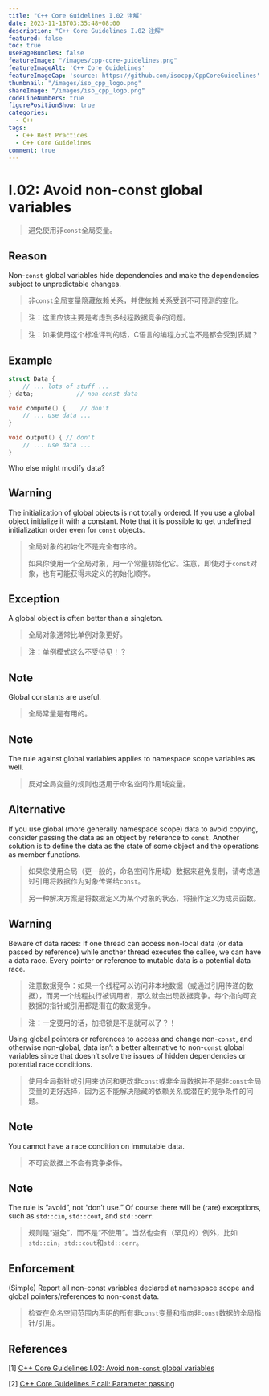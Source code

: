 ```yaml
---
title: "C++ Core Guidelines I.02 注解"
date: 2023-11-18T03:35:48+08:00
description: "C++ Core Guidelines I.02 注解"
featured: false
toc: true
usePageBundles: false
featureImage: "/images/cpp-core-guidelines.png"
featureImageAlt: 'C++ Core Guidelines'
featureImageCap: 'source: https://github.com/isocpp/CppCoreGuidelines'
thumbnail: "/images/iso_cpp_logo.png"
shareImage: "/images/iso_cpp_logo.png"
codeLineNumbers: true
figurePositionShow: true
categories:
  - C++
tags:
  - C++ Best Practices
  - C++ Core Guidelines
comment: true
---
```


# I.02: Avoid non-const global variables

>避免使用非`const`全局变量。

## Reason

Non-`const` global variables hide dependencies and make the dependencies subject to unpredictable changes.

>非`const`全局变量隐藏依赖关系，并使依赖关系受到不可预测的变化。

> 注：这里应该主要是考虑到多线程数据竞争的问题。

> 注：如果使用这个标准评判的话，C语言的编程方式岂不是都会受到质疑？

## Example

```c++
struct Data {
    // ... lots of stuff ...
} data;            // non-const data

void compute() {	// don't
    // ... use data ...
}

void output() {	// don't
    // ... use data ...
}
```

Who else might modify data?

## Warning

The initialization of global objects is not totally ordered. If you use a global object initialize it with a constant. Note that it is possible to get undefined initialization order even for `const` objects.

>全局对象的初始化不是完全有序的。
>
>如果你使用一个全局对象，用一个常量初始化它。注意，即使对于`const`对象，也有可能获得未定义的初始化顺序。

## Exception

A global object is often better than a singleton.

>全局对象通常比单例对象更好。

> 注：单例模式这么不受待见！？

## Note

Global constants are useful.

>全局常量是有用的。

## Note

The rule against global variables applies to namespace scope variables as well.

>反对全局变量的规则也适用于命名空间作用域变量。

## Alternative

If you use global (more generally namespace scope) data to avoid copying, consider passing the data as an object by reference to `const`. Another solution is to define the data as the state of some object and the operations as member functions.

> 如果您使用全局（更一般的，命名空间作用域）数据来避免复制，请考虑通过引用将数据作为对象传递给`const`。
>
> 另一种解决方案是将数据定义为某个对象的状态，将操作定义为成员函数。

## Warning

Beware of data races: If one thread can access non-local data (or data passed by reference) while another thread executes the callee, we can have a data race. Every pointer or reference to mutable data is a potential data race.

>注意数据竞争：如果一个线程可以访问非本地数据（或通过引用传递的数据），而另一个线程执行被调用者，那么就会出现数据竞争。每个指向可变数据的指针或引用都是潜在的数据竞争。

> 注：一定要用的话，加把锁是不是就可以了？！

Using global pointers or references to access and change non-`const`, and otherwise non-global, data isn’t a better alternative to non-`const` global variables since that doesn’t solve the issues of hidden dependencies or potential race conditions.

>使用全局指针或引用来访问和更改非`const`或非全局数据并不是非`const`全局变量的更好选择，因为这不能解决隐藏的依赖关系或潜在的竞争条件的问题。

## Note

You cannot have a race condition on immutable data.

> 不可变数据上不会有竞争条件。

## Note

The rule is “avoid”, not “don’t use.” Of course there will be (rare) exceptions, such as `std::cin`, `std::cout`, and `std::cerr`.

>规则是“避免”，而不是“不使用”。当然也会有（罕见的）例外，比如`std::cin`，`std::cout`和`std::cerr`。

## Enforcement

(Simple) Report all non-const variables declared at namespace scope and global pointers/references to non-const data.

> 检查在命名空间范围内声明的所有非`const`变量和指向非`const`数据的全局指针/引用。

## References

[1] [C++ Core Guidelines I.02: Avoid non-`const` global variables](https://isocpp.github.io/CppCoreGuidelines/CppCoreGuidelines#i2-avoid-non-const-global-variables)

[2] [C++ Core Guidelines F.call: Parameter passing](https://isocpp.github.io/CppCoreGuidelines/CppCoreGuidelines#fcall-parameter-passing)
